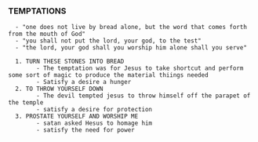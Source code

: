 ### TEMPTATIONS
      - "one does not live by bread alone, but the word that comes forth from the mouth of God"
      - "you shall not put the lord, your god, to the test"
      - "the lord, your god shall you worship him alone shall you serve"
      
      1. TURN THESE STONES INTO BREAD
            - The temptation was for Jesus to take shortcut and perform some sort of magic to produce the material thiings needed
            - Satisfy a desire a hunger
      2. TO THROW YOURSELF DOWN
            - The devil tempted jesus to throw himself off the parapet of the temple
            - satisfy a desire for protection
      3. PROSTATE YOURSELF AND WORSHIP ME
            - satan asked Hesus to homage him
            - satisfy the need for power
